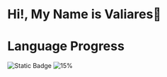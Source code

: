 # Hi!, My Name is Valiares👋


# Language Progress 

![Static Badge](https://img.shields.io/badge/JAVASCRIPT-black?style=for-the-badge&logo=javascript&logoColor=black&color=%23F7DF1E) ![15%](https://progress-bar.dev/15)
